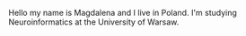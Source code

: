Hello my name is Magdalena and I live in Poland. I'm studying Neuroinformatics at the University of Warsaw.

